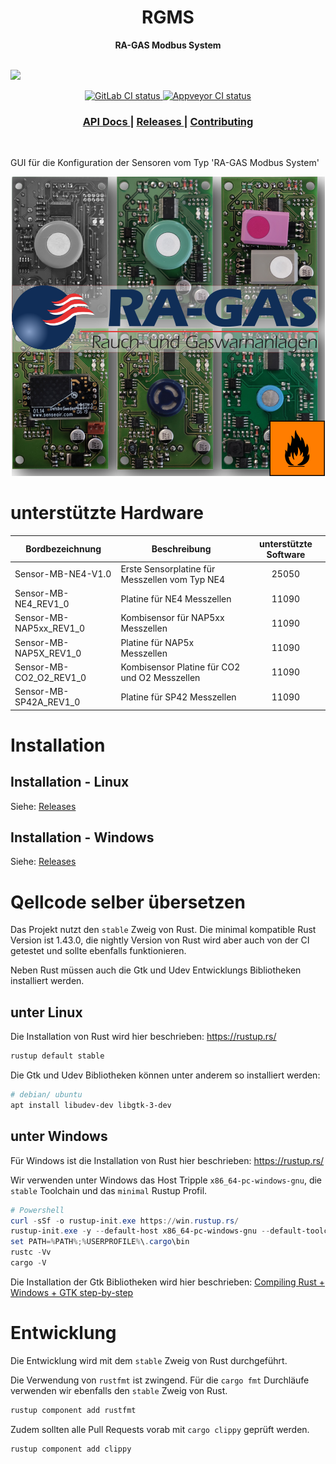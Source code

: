 <h1 align="center">RGMS</h1>
<div align="center">
 <strong>
   RA-GAS Modbus System
 </strong>
</div>

<br />

[![](https://ci.appveyor.com/api/projects/status/sqhnkrgqba67o4m4/branch/master?svg=true)]()


<div align="center">
   <!-- GitLab CI status -->
  <a href="https://gitlab.com/RA-GAS-GmbH/rgms_konfig/pipelines">
    <img src="https://gitlab.com/RA-GAS-GmbH/rgms_konfig/badges/master/pipeline.svg"
      alt="GitLab CI status" />
  </a>
  <!-- Appveyor CI status -->
  <a href="https://ci.appveyor.com/project/zzeroo/rgms-konfig/branch/master">
    <img src="https://ci.appveyor.com/api/projects/status/sqhnkrgqba67o4m4/branch/master?svg=true"
    alt="Appveyor CI status" />
  </a>
</div>

<div align="center">
  <h3>
    <a href="https://docs.rs/rgms_konfig">
      API Docs
    </a>
    <span> | </span>
    <a href="https://github.com/RA-GAS-GmbH/rgms_konfig/releases">
      Releases
    </a>
    <span> | </span>
    <a href="https://rgms_konfig.zzeroo.com/contribute">
      Contributing
    </a>
  </h3>
</div>

<br/>

GUI für die Konfiguration der Sensoren vom Typ 'RA-GAS Modbus System'

<div align="center">
    <img src="resources/about.png"
      alt="About" />
</div>

# unterstützte Hardware

| Bordbezeichnung         | Beschreibung                                   |unterstützte Software|
| ----------------------- | ---------------------------------------------- | :---: |
| Sensor-MB-NE4-V1.0      | Erste Sensorplatine für Messzellen vom Typ NE4 | 25050 |
| Sensor-MB-NE4_REV1_0    | Platine für NE4 Messzellen                     | 11090 |
| Sensor-MB-NAP5xx_REV1_0 | Kombisensor für NAP5xx Messzellen              | 11090 |
| Sensor-MB-NAP5X_REV1_0  | Platine für NAP5x Messzellen                   | 11090 |
| Sensor-MB-CO2_O2_REV1_0 | Kombisensor Platine für CO2 und O2 Messzellen  | 11090 |
| Sensor-MB-SP42A_REV1_0  | Platine für SP42 Messzellen                    | 11090 |

# Installation

## Installation - Linux

Siehe: [Releases]

## Installation - Windows

Siehe: [Releases]


# Qellcode selber übersetzen

Das Projekt nutzt den `stable` Zweig von Rust.
Die minimal kompatible Rust Version ist 1.43.0, die nightly Version von Rust
wird aber auch von der CI getestet und sollte ebenfalls funktionieren.

Neben Rust müssen auch die Gtk und Udev Entwicklungs Bibliotheken installiert
werden.

## unter Linux

Die Installation von Rust wird hier beschrieben: https://rustup.rs/

```bash
rustup default stable
```

Die Gtk und Udev Bibliotheken können unter anderem so installiert werden:

```bash
# debian/ ubuntu
apt install libudev-dev libgtk-3-dev
```

## unter Windows

Für Windows ist die Installation von Rust hier beschrieben: https://rustup.rs/

Wir verwenden unter Windows das Host Tripple `x86_64-pc-windows-gnu`,
die `stable` Toolchain und das `minimal` Rustup Profil.

```powershell
# Powershell
curl -sSf -o rustup-init.exe https://win.rustup.rs/
rustup-init.exe -y --default-host x86_64-pc-windows-gnu --default-toolchain stable
set PATH=%PATH%;%USERPROFILE%\.cargo\bin
rustc -Vv
cargo -V
```

Die Installation der Gtk Bibliotheken wird hier beschrieben: [Compiling Rust + Windows + GTK step-by-step]

# Entwicklung

Die Entwicklung wird mit dem `stable` Zweig von Rust durchgeführt.

Die Verwendung von `rustfmt` ist zwingend. Für die `cargo fmt` Durchläufe
verwenden wir ebenfalls den `stable` Zweig von Rust.

```bash
rustup component add rustfmt
```

Zudem sollten alle Pull Requests vorab mit `cargo clippy` geprüft werden.

```bash
rustup component add clippy
```


[Gitlab CI]: https://gitlab.com/RA-GAS-GmbH/rgms_konfig/pipelines
[Appveyor CI]: https://ci.appveyor.com/project/zzeroo/rgms-konfig
[Compiling Rust + Windows + GTK step-by-step]: https://www.reddit.com/r/rust/comments/86kmhu/compiling_rust_windows_gtk_stepbystep/
[Releases]: https://gitlab.com/RA-GAS-GmbH/rgms_konfig/-/releases

